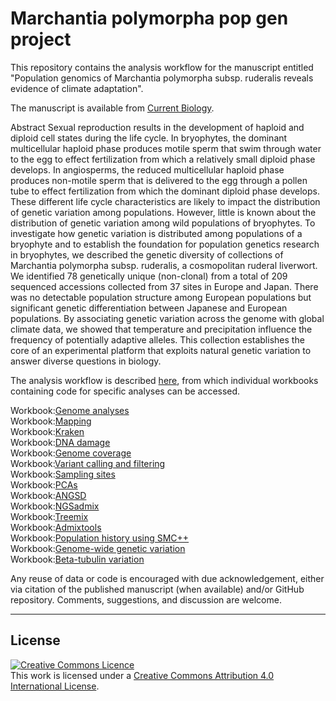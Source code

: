 # Marchantia polymorpha pop gen project

This repository contains the analysis workflow for the manuscript entitled "Population genomics of Marchantia polymorpha subsp. ruderalis reveals evidence of climate adaptation".

The manuscript is available from [Current Biology](https://www.sciencedirect.com/science/article/pii/S0960982225000089).

Abstract
Sexual reproduction results in the development of haploid and diploid cell states during the life cycle. In bryophytes, the dominant multicellular haploid phase produces motile sperm that swim through water to the egg to effect fertilization from which a relatively small diploid phase develops. In angiosperms, the reduced multicellular haploid phase produces non-motile sperm that is delivered to the egg through a pollen tube to effect fertilization from which the dominant diploid phase develops. These different life cycle characteristics are likely to impact the distribution of genetic variation among populations. However, little is known about the distribution of genetic variation among wild populations of bryophytes. To investigate how genetic variation is distributed among populations of a bryophyte and to establish the foundation for population genetics research in bryophytes, we described the genetic diversity of collections of Marchantia polymorpha subsp. ruderalis, a cosmopolitan ruderal liverwort. We identified 78 genetically unique (non-clonal) from a total of 209 sequenced accessions collected from 37 sites in Europe and Japan. There was no detectable population structure among European populations but significant genetic differentiation between Japanese and European populations. By associating genetic variation across the genome with global climate data, we showed that temperature and precipitation influence the frequency of potentially adaptive alleles. This collection establishes the core of an experimental platform that exploits natural genetic variation to answer diverse questions in biology.

The analysis workflow is described [here](03_code/README.md), from which individual workbooks containing code for specific analyses can be accessed.

Workbook:[Genome analyses](03_code/MP.00_genome_analyses.md)  
Workbook:[Mapping](03_code/MP.01_mapping.md)  
Workbook:[Kraken](03_code/MP.02_kraken_contmaination.md)  
Workbook:[DNA damage](03_code/MP.03_dna_damage.md)  
Workbook:[Genome coverage](03_code/MP.04_genome_coverage.md)  
Workbook:[Variant calling and filtering](03_code/MP.05_variant_calling_and_filtering.md)  
Workbook:[Sampling sites](03_code/MP.06_sampling_site_maps_and_data.md)  
Workbook:[PCAs](03_code/MP.07_PCAs.md)  
Workbook:[ANGSD](03_code/MP.08_ANGSD.md)  
Workbook:[NGSadmix](03_code/MP.09_NGSadmix.md)  
Workbook:[Treemix](03_code/MP.10_treemix.md)  
Workbook:[Admixtools](03_code/MP.11_admixtools.md)  
Workbook:[Population history using SMC++](03_code/MP.12_smc++.md)  
Workbook:[Genome-wide genetic variation](03_code/MP.13_genomewide_genetic_variation.md)  
Workbook:[Beta-tubulin variation](03_code/MP.14_beta-tubulin.md)  


Any reuse of data or code is encouraged with due acknowledgement, either via citation of the published manuscript (when available) and/or GitHub repository. Comments, suggestions, and discussion are welcome.

******
## License
<a rel="license" href="http://creativecommons.org/licenses/by/4.0/"><img alt="Creative Commons Licence" style="border-width:0" src="https://i.creativecommons.org/l/by/4.0/88x31.png" /></a><br />This work is licensed under a <a rel="license" href="http://creativecommons.org/licenses/by/4.0/">Creative Commons Attribution 4.0 International License</a>.
